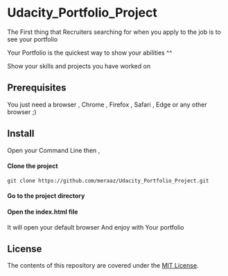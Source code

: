 # Udacity_Portfolio_Project

The First thing that Recruiters searching for when you apply to the job is to see your portfolio

Your Portfolio is the quickest way to show your abilities ^^

Show your skills and projects you have worked on

## Prerequisites

You just need a browser , Chrome , Firefox , Safari , Edge or any other browser ;)

## Install

Open your Command Line then ,

#### Clone the project

` git clone https://github.com/meraaz/Udacity_Portfolio_Project.git `

#### Go to the project directory

#### Open the index.html file

It will open your default browser And enjoy with Your portfolio

## License
The contents of this repository are covered under the [MIT License](https://github.com/meraaz/Udacity_Portfolio_Project/blob/master/LICENSE).
